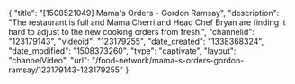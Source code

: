 {
    "title": "[1508521049] Mama's Orders - Gordon Ramsay",
    "description": "The restaurant is full and Mama Cherri and Head Chef Bryan are finding it hard to adjust to the new cooking orders from fresh.",
    "channelid": "123179143",
    "videoid": "123179255",
    "date_created": "1338368324",
    "date_modified": "1508373260",
    "type": "captivate",
    "layout": "channelVideo",
    "url": "\/food-network\/mama-s-orders-gordon-ramsay\/123179143-123179255"
}
